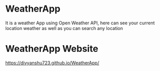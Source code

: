 # WeatherApp
It is a weather App using Open Weather API, here can see your current location weather as well as you can search any location
# WeatherApp Website
https://divyanshu723.github.io/WeatherApp/

